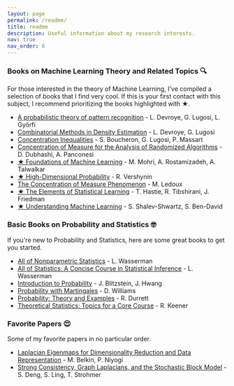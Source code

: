 ```yaml
---
layout: page
permalink: /readme/
title: readme
description: Useful information about my research interests.
nav: true
nav_order: 6
---
```





### Books on Machine Learning Theory and Related Topics 🔍

For those interested in the theory of Machine Learning, I've compiled a selection of books that I find very cool. If this is your first contact with this subject, I recommend prioritizing the books highlighted with ★.

- [A probabilistic theory of pattern recognition](https://www.szit.bme.hu/~gyorfi/pbook.pdf) - L. Devroye, G. Lugosi, L. Györfi
- [Combinatorial Methods in Density Estimation](https://link.springer.com/book/10.1007/978-1-4613-0125-7) - L. Devroye, G. Lugosi
- [Concentration Inequalities](https://academic.oup.com/book/26549) - S. Boucheron, G. Lugosi, P. Massart 
- [Concentration of Measure for the Analysis of Randomized Algorithms](http://wwwusers.di.uniroma1.it/~ale/Papers/master.pdf) - D. Dubhashi, A. Panconesi
- [★ Foundations of Machine Learning](https://cs.nyu.edu/~mohri/mlbook/) - M. Mohri, A. Rostamizadeh, A. Talwalkar
- [★ High-Dimensional Probability](https://www.math.uci.edu/~rvershyn/papers/HDP-book/HDP-book.html) - R. Vershynin
- [The Concentration of Measure Phenomenon](https://www.ams.org/books/surv/089/surv089-endmatter.pdf) - M. Ledoux
- [★ The Elements of Statistical Learning](https://hastie.su.domains/Papers/ESLII.pdf) - T. Hastie, R. Tibshirani, J. Friedman
- [★ Understanding Machine Learning](https://www.cs.huji.ac.il/~shais/UnderstandingMachineLearning/copy.html) - S. Shalev-Shwartz, S. Ben-David

### Basic Books on Probability and Statistics 🤓

If you're new to Probability and Statistics, here are some great books to get you started.

- [All of Nonparametric Statistics](https://www.stat.cmu.edu/~larry/all-of-nonpar/index.html) - L. Wasserman
- [All of Statistics: A Concise Course in Statistical Inference](https://www.stat.cmu.edu/~larry/all-of-statistics/) - L. Wasserman
- [Introduction to Probability](https://www.crcpress.com/Introduction-to-Probability/Blitzstein-Hwang/p/book/9781138369917) - J. Blitzstein, J. Hwang
- [Probability with Martingales](https://www.cambridge.org/highereducation/books/probability-with-martingales/B4CFCE0D08930FB46C6E93E775503926#overview) - D. Williams
- [Probability: Theory and Examples](https://services.math.duke.edu/~rtd/PTE/PTE5_011119.pdf) - R. Durrett
- [Theoretical Statistics: Topics for a Core Course](https://link.springer.com/book/10.1007/978-0-387-93839-4) - R. Keener

### Favorite Papers 😍

Some of my favorite papers in no particular order.

- [Laplacian Eigenmaps for Dimensionality Reduction and Data Representation](https://www2.imm.dtu.dk/projects/manifold/Papers/Laplacian.pdf) - M. Belkin, P. Niyogi
- [Strong Consistency, Graph Laplacians, and the Stochastic Block Model](https://jmlr.csail.mit.edu/papers/volume22/20-391/20-391.pdf) - S. Deng, S. Ling, T. Strohmer
